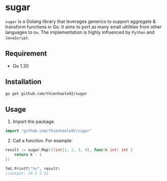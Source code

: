 # sugar

`sugar` is a Golang library that leverages generics to support aggregate & transform functions in Go. It aims to port as many small ultilities from other languages to `Go`. The implementation is highly influenced by `Python` and `JavaScript`.


## Requirement

- Go 1.20

## Installation

```sh
go get github.com/thienhaole92/sugar
```

## Usage

1. Import the package.

```go
import "github.com/thienhaole92/sugar"
```

2. Call a function. For example:

```go
result := sugar.Map([]int{1, 2, 3, 4}, func(k int) int {
	return k - 1
})

fmt.Printf("%v", result)
//output: [0 1 2 3]
```
